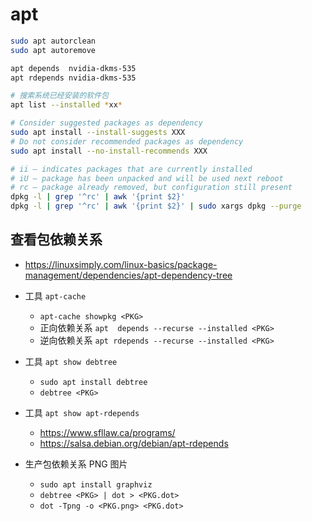 # apt

```bash
sudo apt autorclean
sudo apt autoremove

apt depends  nvidia-dkms-535
apt rdepends nvidia-dkms-535

# 搜索系统已经安装的软件包
apt list --installed *xx*

# Consider suggested packages as dependency
sudo apt install --install-suggests XXX
# Do not consider recommended packages as dependency
sudo apt install --no-install-recommends XXX

# ii – indicates packages that are currently installed
# iU – package has been unpacked and will be used next reboot
# rc – package already removed, but configuration still present
dpkg -l | grep '^rc' | awk '{print $2}'
dpkg -l | grep '^rc' | awk '{print $2}' | sudo xargs dpkg --purge
```

## 查看包依赖关系

- https://linuxsimply.com/linux-basics/package-management/dependencies/apt-dependency-tree

- 工具 `apt-cache`
  * `apt-cache showpkg <PKG>`
  * 正向依赖关系 `apt  depends --recurse --installed <PKG>`
  * 逆向依赖关系 `apt rdepends --recurse --installed <PKG>`

- 工具 `apt show debtree`
  * `sudo apt install debtree`
  * `debtree <PKG>`

- 工具 `apt show apt-rdepends`
  * https://www.sfllaw.ca/programs/
  * https://salsa.debian.org/debian/apt-rdepends

- 生产包依赖关系 PNG 图片
  * `sudo apt install graphviz`
  * `debtree <PKG> | dot > <PKG.dot>`
  * `dot -Tpng -o <PKG.png> <PKG.dot>`
